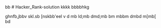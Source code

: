 bb # Hacker_Rank-solution
kkkk
bbbbhkg

ghnfb,jbbv
skl.sb
[nskbb'eel
v
d
mb
ld;mb
dmd;mb
bm
mbbm
dmbd
m[mb[
bd
